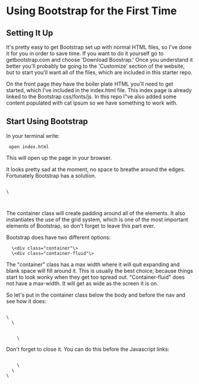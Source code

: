 # Using Bootstrap for the First Time

## Setting It Up

It's pretty easy to get Bootstrap set up with normal HTML files, so I've done it for you in order to save time. If you want to do it yourself go to getbootstrap.com and choose 'Download Boostrap.' Once you understand it better you'll probably be going to the 'Customize' section of the website, but to start you'll want all of the files, which are included in this starter repo.

On the front page they have the boiler plate HTML you'll need to get started, which I've included in the index.html file. This index page is already linked to the Bootstrap css/fonts/js. In this repo I"ve also added some content populated with cat ipsum so we have something to work with.

## Start Using Bootstrap

In your terminal write:

<p><code> open index.html </p></code>

This will open up the page in your browser.

It looks pretty sad at the moment, no space to breathe around the edges. Fortunately Bootstrap has a solution.

<p><code>
\<div class="container"\>
</p></code>

The container class will create padding around all of the elements. It also instantiates the use of the grid system, which is one of the most important elements of Bootstrap, so don't forget to leave this part ever.

Bootstrap does have two different options:

```
  \<div class="container"\>
  \<div class="container-fluid"\>
```

The "container" class has a max width where it will quit expanding and blank space will fill around it. This is usually the best choice, because things start to look wonky when they get too spread out. "Container-fluid" does not have a max-width. It will get as wide as the screen it is on.

So let's put in the container class below the body and before the nav and see how it does:

<p><code>
\<body\>
  \<div class="container"\>
    \<nav\>
</p></code>

Don't forget to close it. You can do this before the Javascript links:

<p><code>
    \</p\>
  \</div\>
\<script src="https://ajax.googleapis.com/ajax/libs/jquery/1.11.2/jquery.min.js"></script\>
</p></code>

